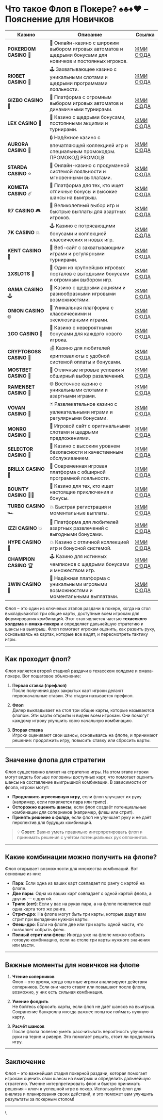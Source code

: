 # Что такое Флоп в Покере? ♠️♣️♦️♥️ – Пояснение для Новичков
| Казино           | Описание                                                                                                                                                        | Ссылка         |
|------------------|-----------------------------------------------------------------------------------------------------------------------------------------------------------------|----------------|
| **POKERDOM CASINO** 🎲 | 🎰 Онлайн-казино с широким выбором игровых автоматов и щедрыми бонусами для новичков и постоянных игроков. | [ЖМИ СЮДА](https://brandplay.link/Bxg7SC7H) |
| **RIOBET CASINO** 🌟 | 🕹️ Захватывающее казино с уникальными слотами и щедрыми программами лояльности.                                        | [ЖМИ СЮДА](https://brandplay.link/dtx89f2L) |
| **GIZBO CASINO** 🚀 | 🌌 Платформа с огромным выбором игровых автоматов и динамичными турнирами.                                               | [ЖМИ СЮДА](https://gizbo-tea02.com/c8e962e89) |
| **LEX CASINO** 💎 | 🎲 Казино с щедрыми бонусами, постоянными акциями и турнирами.                                                            | [ЖМИ СЮДА](https://brandplay.link/2HFTmBc8) |
| **AURORA CASINO** 🌌 | 🔒 Надёжное казино с впечатляющей коллекцией игр и специальным промокодом. ПРОМОКОД PROMOLB                             | [ЖМИ СЮДА](https://10trafic-stat2.com/click/668546566bcc6313411604c7/6766/15114/subaccount?promocode=PROMOLB) |
| **STARDA CASINO** ⭐ | 🌠 Онлайн-казино с продуманной системой лояльности и мгновенными выплатами.                                            | [ЖМИ СЮДА](https://brandplay.link/cpFQbWKn) |
| **KOMETA CASINO** ☄️ | 🌌 Платформа для тех, кто ищет отличные бонусы и высокие шансы на выигрыш.                                             | [ЖМИ СЮДА](https://brandplay.link/tLG15CCb) |
| **R7 CASINO** 🎮 | 🎰 Великолепный выбор игр и быстрые выплаты для азартных игроков.                                                            | [ЖМИ СЮДА](https://brandplay.link/zPmNmTWG) |
| **7K CASINO** 💥 | 🕹️ Казино с потрясающими бонусами и коллекцией классических и новых игр.                                                  | [ЖМИ СЮДА](https://brandplay.link/dd46bNgD) |
| **KENT CASINO** 🌟 | 🎲 Веб-сайт с захватывающими играми и регулярными турнирами.                                                              | [ЖМИ СЮДА](https://brandplay.link/tj7BwCb4) |
| **1XSLOTS** 🎰 | 🤑 Один из крупнейших игровых порталов с выгодными бонусами и огромным выбором игр.                                          | [ЖМИ СЮДА](https://brandplay.link/R4xfxqdm) |
| **GAMA CASINO** 🕹️ | 🌌 Казино с щедрыми акциями и разнообразными игровыми возможностями.                                                    | [ЖМИ СЮДА](https://brandplay.link/zrZpLFTP) |
| **ONION CASINO** 🌐 | 🥳 Уникальная платформа с классическими и эксклюзивными играми.                                                          | [ЖМИ СЮДА](https://obclk001-2d.top/click?offer_id=986&partner_id=10542&landing_id=1798&utm_medium=affiliate&sub_1=oncasino3) |
| **1GO CASINO** 🌟 | 🚀 Казино с невероятными бонусами для каждого нового игрока.                                                               | [ЖМИ СЮДА](https://1go-ircp01.com/ce015f410) |
| **CRYPTOBOSS CASINO** 💼 | 💰 Казино для любителей криптовалюты с удобной системой оплаты и бонусами.                                         | [ЖМИ СЮДА](https://cryptobossc.online/d847bcfa9) |
| **MOSTBET CASINO** 🎉 | 🎲 Отличные игровые условия и обширный выбор развлечений.                                                              | [ЖМИ СЮДА](https://ktbtis024ifqfn0mst.com/beQs) |
| **RAMENBET CASINO** 🍜 | 🌐 Восточное казино с уникальными слотами и азартными играми.                                                       | [ЖМИ СЮДА](https://get.saltyram.com/ru/registration?apkpop=0&partner=p24970p3296034p5526) |
| **VOVAN CASINO** 🎩 | 🃏 Развлекательное казино с увлекательными играми и регулярными бонусами.                                              | [ЖМИ СЮДА](https://vovan.site/d098ab058) |
| **MONRO CASINO** 💄 | 🎰 Игровой сайт с оригинальными слотами и щедрыми предложениями.                                                        | [ЖМИ СЮДА](https://mnr-ircp01.com/c3ce72a2c) |
| **SELECTOR CASINO** 🎯 | 🌌 Казино с высоким уровнем безопасности и качественным обслуживанием.                                                | [ЖМИ СЮДА](https://gosel.pink/SELVK) |
| **BRILLX CASINO** 💎 | 🎲 Современная игровая платформа с обширной программой лояльности.                                                     | [ЖМИ СЮДА](https://brillx.uno/BRIVK) |
| **BOUNTY CASINO** 🏴‍☠️ | 🎉 Казино для тех, кто ищет настоящие приключения и бонусы.                                                        | [ЖМИ СЮДА](https://bounty-casino.de/BOVK) |
| **TURBO CASINO** 🏎️ | 💥 Быстрая регистрация и моментальные выплаты.                                                                        | [ЖМИ СЮДА](https://turbo-casino.org/TURVK) |
| **IZZI CASINO** 💥 | 🎰 Платформа для любителей азартных развлечений с выгодными бонусами.                                                   | [ЖМИ СЮДА](https://izzi-fr03.com/ca7c8a7b7) |
| **HYPE CASINO** 🎉 | 💥 Казино с отличной коллекцией игр и бонусной системой.                                                                | [ЖМИ СЮДА](https://hypekaz.com/dc2f44ad0) |
| **CHAMPION CASINO** 🏆 | 🕹️ Казино для истинных чемпионов с щедрыми бонусами и множеством игр.                                             | [ЖМИ СЮДА](https://champcasino.ink/pobeda/doa-hats?p80412p305331p112c) |
| **1WIN CASINO** 🏅 | 🎲 Надёжная платформа с уникальными игровыми возможностями и моментальными выплатами.                                   | [ЖМИ СЮДА](https://brandplay.link/6F5VqbyZ) |

Флоп – это один из ключевых этапов раздачи в покере, когда на стол выкладываются три общие карты, доступные всем игрокам для формирования комбинаций. Этот этап является частью **техасского холдема** и **омаха-покера** и определяет дальнейшую стратегию и шансы на выигрыш. Флоп помогает игрокам оценить, как развить руку, основываясь на картах, которые все видят, и пересмотреть тактику игры.

---

## Как проходит флоп?

Флоп является второй стадией раздачи в техасском холдеме и омаха-покере. Вот пошаговое объяснение:

1. **Первая ставка (префлоп)**  
   После получения двух закрытых карт игроки делают первоначальные ставки. Эта стадия называется префлоп.

2. **Флоп**  
   Дилер выкладывает на стол три общие карты, которые называются флопом. Эти карты открыты и видны всем игрокам. Они помогут каждому игроку улучшить свою начальную комбинацию.

3. **Вторая ставка**  
   Игроки оценивают свои шансы, основываясь на флопе, и принимают решение: продолжить игру, повысить ставку или сбросить карты.

---

## Значение флопа для стратегии

Флоп существенно влияет на стратегию игры. На этом этапе игроки могут видеть больше половины доступных карт, что помогает оценить шансы на составление выигрышной комбинации. В зависимости от флопа, игроки могут:

- **Продолжить агрессивную игру**, если флоп улучшает их руку (например, если появляется пара или трипс).
- **Осторожно оценить шансы**, если флоп создаёт потенциальные комбинации для соперников (например, флеш или стрит).
- **Принять решение о фолде**, если флоп не улучшает руку и не даёт перспектив для будущих комбинаций.

> 💡 **Совет**: Важно уметь правильно интерпретировать флоп и принимать решения с учётом потенциальных рук оппонентов.

---

## Какие комбинации можно получить на флопе?

Флоп открывает возможности для множества комбинаций. Вот основные из них:

- **Пара**: Если одна из ваших карт совпадает по рангу с картой на флопе.
- **Две пары**: Одна из ваших карт совпадает с одной картой флопа, а другая — с другой.
- **Трипс (сет)**: Если у вас на руках пара, а на флопе появляется ещё одна карта того же ранга.
- **Стрит-дро**: На флопе могут быть три карты, которые дадут вам стрит при выпадении нужной карты.
- **Флеш-дро**: Если на флопе две или три карты одной масти, что позволяет собрать флеш.
- **Полный стрит или флеш**: Иногда уже на флопе можно собрать готовую комбинацию, если на столе три карты нужного значения или масти.

---

## Важные моменты для новичков на флопе

1. **Чтение соперников**  
   Флоп – это время, когда опытные игроки анализируют действия соперников. Если они часто ставят или повышают после флопа, возможно, у них есть сильная комбинация.

2. **Умение фолдить**  
   Не бойтесь сбросить карты, если флоп не даёт шансов на выигрыш. Сохранение банкролла иногда важнее попыток поймать нужную карту.

3. **Расчёт шансов**  
   После флопа полезно уметь рассчитывать вероятность улучшения руки на терне и ривере. Это помогает решить, стоит ли продолжать игру.

---

## Заключение

Флоп – это важнейшая стадия покерной раздачи, которая помогает игрокам оценить свои шансы на выигрыш и определить дальнейшую стратегию. Умение интерпретировать флоп и быстро принимать решения – ключ к успешной игре в покер. Используйте флоп для анализа и планирования своих действий, и это поможет вам улучшить результаты за покерным столом!

---

\
